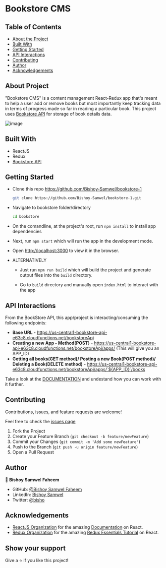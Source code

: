 # Bookstore CMS

## Table of Contents

* [About the Project](#about-the-project)
* [Built With](#built-with)
* [Getting Started](#getting-started)
* [API Interactions](#api-interactions)
* [Contributing](#contributing)
* [Author](#author)
* [Acknowledgements](#acknowledgements)

## About Project

"Bookstore CMS" is a content management React-Redux app that's meant to help a user add or remove books but most importantly keep tracking data in terms of progress made so far in reading a particular book.
This project uses [Bookstore API](https://www.notion.so/Bookstore-API-51ea269061f849118c65c0a53e88a739) for storage of book details data.

![image](https://user-images.githubusercontent.com/29541335/140618219-5f140210-743f-4f29-98a1-72057ff928f0.png)


<!-- ## [Live Demo - GH pages]() -->
<!-- ## [Live Demo - Netlify]() -->
<!-- ## [Live Demo - Heroku]() -->

## Built With

* ReactJS
* Redux
* [Bookstore API](https://www.notion.so/Bookstore-API-51ea269061f849118c65c0a53e88a739)

## Getting Started

* Clone this repo <https://github.com/Bishoy-Samwel/bookstore-1>

    ```bash
    git clone https://github.com/Bishoy-Samwel/bookstore-1.git
    ```

* Navigate to bookstore folder/directory

    ```bash
    cd bookstore
    ```

* On the comandline, at the project's root, run ```npm install``` to install app dependencies

* Next, run ```npm start``` which will run the app in the development mode.

* Open [http://localhost:3000](http://localhost:3000) to view it in the browser.

* ALTERNATIVELY

  * Just run ```npm run build``` which will build the project and generate output files into the ```build``` directory.

  * Go to ```build``` directory and manually open ```index.html``` to interact with the app

## API Interactions

From the BookStore API, this app/project is interacting/consuming the following endpoints:

  * **Base URL** - <https://us-central1-bookstore-api-e63c8.cloudfunctions.net/bookstoreApi>
  * **Creating a new App - Method(POST)** - <https://us-central1-bookstore-api-e63c8.cloudfunctions.net/bookstoreApi/apps/> (This will give you an APP_ID)
  * **Getting all books(GET method)/ Posting a new Book(POST method)/ Deleting a Book(DELETE method)** - <https://us-central1-bookstore-api-e63c8.cloudfunctions.net/bookstoreApi/apps/`${APP_ID}`/books>

Take a look at the [DOCUMENTATION](https://www.notion.so/Bookstore-API-51ea269061f849118c65c0a53e88a739) and undestand how you can work with it further.

## Contributing

Contributions, issues, and feature requests are welcome!

Feel free to check the [issues page](https://github.com/Lameck1/bookstore/issues)

  1. Fork the Project
  2. Create your Feature Branch (`git checkout -b feature/newFeature`)
  3. Commit your Changes (`git commit -m 'Add some newFeature'`)
  4. Push to the Branch (`git push -u origin feature/newFeature`)
  5. Open a Pull Request

## Author

👤 **Bishoy Samwel Faheem**

- GitHub: [@Bishoy Samwel Faheem](https://github.com/Bishoy-Samwel)
- LinkedIn: [Bishoy Samwel](https://www.linkedin.com/in/bishoy-samwuel-ss/)
- Twitter: [@bisho](https://twitter.com/BishoFaheem15)

## Acknowledgements

* [ReactJS Organization](https://reactjs.org/) for the amazing [Documentation](https://reactjs.org/docs/getting-started.html) on React.
* [Redux Organization](https://redux.js.org/) for the amazing [Redux Essentials Tutorial](https://redux.js.org/tutorials/essentials/part-1-overview-concepts) on React.

## Show your support

Give a ⭐️ if you like this project!
